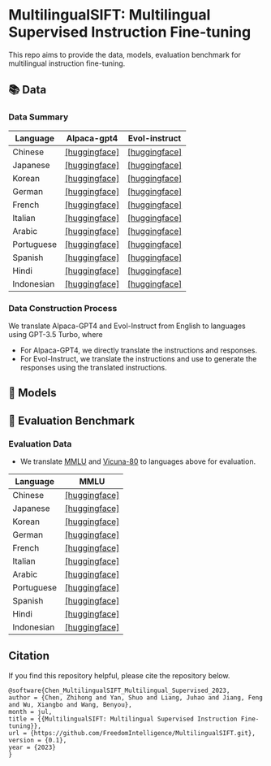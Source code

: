 # MultilingualSIFT: Multilingual Supervised Instruction Fine-tuning

This repo aims to provide the data, models, evaluation benchmark for multilingual instruction fine-tuning.

## 📚 Data

### Data Summary

| Language   | Alpaca-gpt4                                                                             | Evol-instruct             |
|------------|-----------------------------------------------------------------------------------------|-----------------------------------------------------------------------------------------------|
| Chinese    | [[huggingface]](https://huggingface.co/datasets/FreedomIntelligence/alpaca-gpt4-chinese)  | [[huggingface]](https://huggingface.co/datasets/FreedomIntelligence/evol-instruct-chinese) | 
| Japanese   | [[huggingface]](https://huggingface.co/datasets/FreedomIntelligence/alpaca-gpt4-japanese) | [[huggingface]](https://huggingface.co/datasets/FreedomIntelligence/evol-instruct-japanese)   | 
| Korean     | [[huggingface]](https://huggingface.co/datasets/FreedomIntelligence/alpaca-gpt4-korean)   | [[huggingface]](https://huggingface.co/datasets/FreedomIntelligence/evol-instruct-korean)     | 
| German     | [[huggingface]](https://huggingface.co/datasets/FreedomIntelligence/alpaca-gpt4-deutsch)  | [[huggingface]](https://huggingface.co/datasets/FreedomIntelligence/evol-instruct-deutsch)    | 
| French     | [[huggingface]](https://huggingface.co/datasets/FreedomIntelligence/alpaca-gpt4-french)   | [[huggingface]](https://huggingface.co/datasets/FreedomIntelligence/evol-instruct-french)     | 
| Italian    | [[huggingface]](https://huggingface.co/datasets/FreedomIntelligence/alpaca-gpt4-italian)  | [[huggingface]](https://huggingface.co/datasets/FreedomIntelligence/evol-instruct-italian)    | 
| Arabic     | [[huggingface]](https://huggingface.co/datasets/FreedomIntelligence/alpaca-gpt4-arabic)   | [[huggingface]](https://huggingface.co/datasets/FreedomIntelligence/evol-instruct-arabic)     | 
| Portuguese | [[huggingface]](https://huggingface.co/datasets/FreedomIntelligence/alpaca-gpt4-portuguese) | [[huggingface]](https://huggingface.co/datasets/FreedomIntelligence/evol-instruct-portuguese) | 
| Spanish    | [[huggingface]](https://huggingface.co/datasets/FreedomIntelligence/alpaca-gpt4-spanish)  | [[huggingface]](https://huggingface.co/datasets/FreedomIntelligence/evol-instruct-spanish)    | 
| Hindi      | [[huggingface]](https://huggingface.co/datasets/FreedomIntelligence/alpaca-gpt4-hindi)    | [[huggingface]](https://huggingface.co/datasets/FreedomIntelligence/evol-instruct-hindi)      | 
| Indonesian | [[huggingface]](https://huggingface.co/datasets/FreedomIntelligence/alpaca-gpt4-indonesian) | [[huggingface]](https://huggingface.co/datasets/FreedomIntelligence/evol-instruct-indonesian) | 

### Data Construction Process

We translate Alpaca-GPT4 and Evol-Instruct from English to languages using GPT-3.5 Turbo, where

* For Alpaca-GPT4, we directly translate the instructions and responses.
* For Evol-Instruct, we translate the instructions and use to generate the responses using the translated instructions.

## 🤖 Models

## 💯 Evaluation Benchmark

### Evaluation Data

* We translate [MMLU](https://github.com/hendrycks/test) and [Vicuna-80](https://github.com/lm-sys/FastChat/blob/main/fastchat/llm_judge/data/vicuna_bench/question.jsonl) to languages above for evaluation.

| Language   | MMLU                                                                                     |
|------------|------------------------------------------------------------------------------------------|
| Chinese    | [[huggingface]](https://huggingface.co/datasets/FreedomIntelligence/MMLU_Chinese)          |
| Japanese   | [[huggingface]](https://huggingface.co/datasets/FreedomIntelligence/MMLU_Japanese)         |
| Korean     | [[huggingface]](https://huggingface.co/datasets/FreedomIntelligence/MMLU_Korean)           |
| German     | [[huggingface]](https://huggingface.co/datasets/FreedomIntelligence/MMLU_Deutsch)          |
| French     | [[huggingface]](https://huggingface.co/datasets/FreedomIntelligence/MMLU_French)           |
| Italian    | [[huggingface]](https://huggingface.co/datasets/FreedomIntelligence/MMLU_Italian)          |
| Arabic     | [[huggingface]](https://huggingface.co/datasets/FreedomIntelligence/MMLU_Arabic)           |
| Portuguese | [[huggingface]](https://huggingface.co/datasets/FreedomIntelligence/MMLU_Portuguese)       |
| Spanish    | [[huggingface]](https://huggingface.co/datasets/FreedomIntelligence/MMLU_Spanish)          |
| Hindi      | [[huggingface]](https://huggingface.co/datasets/FreedomIntelligence/MMLU_Hindi)            |
| Indonesian | [[huggingface]](https://huggingface.co/datasets/FreedomIntelligence/MMLU_Indonesian)       |

## Citation

If you find this repository helpful, please cite the repository below.

```angular2
@software{Chen_MultilingualSIFT_Multilingual_Supervised_2023,
author = {Chen, Zhihong and Yan, Shuo and Liang, Juhao and Jiang, Feng and Wu, Xiangbo and Wang, Benyou},
month = jul,
title = {{MultilingualSIFT: Multilingual Supervised Instruction Fine-tuning}},
url = {https://github.com/FreedomIntelligence/MultilingualSIFT.git},
version = {0.1},
year = {2023}
}
```
